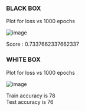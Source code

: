 
### BLACK BOX

Plot for loss vs 1000 epochs


![image](https://user-images.githubusercontent.com/94833021/196931617-b0f9c005-bca1-434f-b2c5-da1e8759387d.png)

Score : 0.7337662337662337

### WHITE BOX

Plot for loss vs 1000 epochs

![image](https://user-images.githubusercontent.com/94833021/196931650-e0acd894-36b5-4582-b5da-56fce8ea36bb.png)

Train accuracy is 78\
Test accuracy is 76

